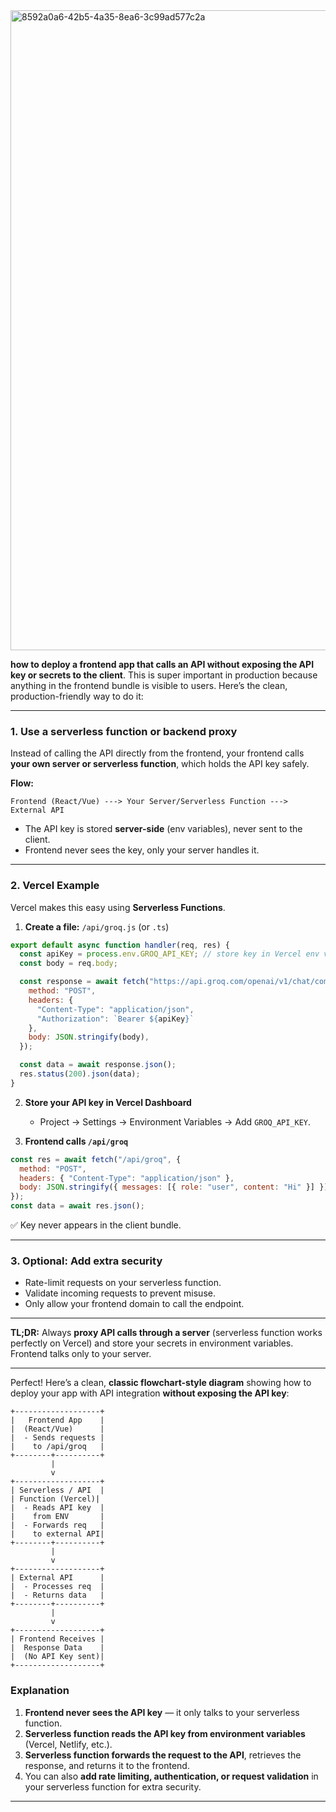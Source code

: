 <img width="1024" height="1024" alt="8592a0a6-42b5-4a35-8ea6-3c99ad577c2a" src="https://github.com/user-attachments/assets/eebd862b-fbd3-4f6e-bcf2-739f75e5b6d6" />

 **how to deploy a frontend app that calls an API without exposing the API key or secrets to the client**. This is super important in production because anything in the frontend bundle is visible to users. Here’s the clean, production-friendly way to do it:

---

### **1. Use a serverless function or backend proxy**

Instead of calling the API directly from the frontend, your frontend calls **your own server or serverless function**, which holds the API key safely.

**Flow:**

```
Frontend (React/Vue) ---> Your Server/Serverless Function ---> External API
```

* The API key is stored **server-side** (env variables), never sent to the client.
* Frontend never sees the key, only your server handles it.

---

### **2. Vercel Example**

Vercel makes this easy using **Serverless Functions**.

1. **Create a file:**
   `/api/groq.js` (or `.ts`)

```js
export default async function handler(req, res) {
  const apiKey = process.env.GROQ_API_KEY; // store key in Vercel env vars
  const body = req.body;

  const response = await fetch("https://api.groq.com/openai/v1/chat/completions", {
    method: "POST",
    headers: {
      "Content-Type": "application/json",
      "Authorization": `Bearer ${apiKey}`
    },
    body: JSON.stringify(body),
  });

  const data = await response.json();
  res.status(200).json(data);
}
```

2. **Store your API key in Vercel Dashboard**

   * Project → Settings → Environment Variables → Add `GROQ_API_KEY`.

3. **Frontend calls `/api/groq`**

```js
const res = await fetch("/api/groq", {
  method: "POST",
  headers: { "Content-Type": "application/json" },
  body: JSON.stringify({ messages: [{ role: "user", content: "Hi" }] }),
});
const data = await res.json();
```

✅ Key never appears in the client bundle.

---

### **3. Optional: Add extra security**

* Rate-limit requests on your serverless function.
* Validate incoming requests to prevent misuse.
* Only allow your frontend domain to call the endpoint.

---

**TL;DR:** Always **proxy API calls through a server** (serverless function works perfectly on Vercel) and store your secrets in environment variables. Frontend talks only to your server.

---

Perfect! Here’s a clean, **classic flowchart-style diagram** showing how to deploy your app with API integration **without exposing the API key**:

```
+-------------------+
|   Frontend App    |
|  (React/Vue)      |
|  - Sends requests |
|    to /api/groq   |
+--------+----------+
         |
         v
+-------------------+
| Serverless / API  |
| Function (Vercel)|
|  - Reads API key  |
|    from ENV       |
|  - Forwards req   |
|    to external API|
+--------+----------+
         |
         v
+-------------------+
| External API      |
|  - Processes req  |
|  - Returns data   |
+--------+----------+
         |
         v
+-------------------+
| Frontend Receives |
|  Response Data    |
|  (No API Key sent)|
+-------------------+
```

### **Explanation**

1. **Frontend never sees the API key** — it only talks to your serverless function.
2. **Serverless function reads the API key from environment variables** (Vercel, Netlify, etc.).
3. **Serverless function forwards the request to the API**, retrieves the response, and returns it to the frontend.
4. You can also **add rate limiting, authentication, or request validation** in your serverless function for extra security.

---



